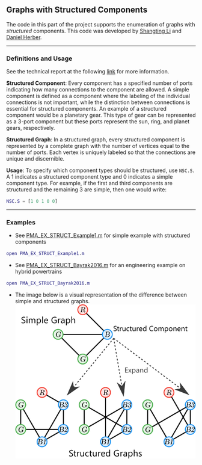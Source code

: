 ## Graphs with Structured Components

The code in this part of the project supports the enumeration of graphs with *structured* components.
This code was developed by [Shangting Li](https://github.com/shangtingli) and [Daniel Herber](https://github.com/danielrherber).

---
### Definitions and Usage
See the technical report at the following [link](https://ise.illinois.edu/undergraduate/research-experience/reu-projects/enumeration-of-design-architecture.pdf) for more information.

**Structured Component**: Every component has a specified number of ports indicating how many connections to the component are allowed. A simple component is defined as a component where the labeling of the individual connections is not important, while the distinction between connections is essential for structured components. An example of a structured component would be a planetary gear. This type of gear can be represented as a 3-port component but these ports represent the sun, ring, and planet gears, respectively.

**Structured Graph**: In a structured graph, every structured component is represented by a complete graph with the number of vertices equal to the number of ports. Each vertex is uniquely labeled so that the connections are unique and discernible.

**Usage**: To specify which component types should be structured, use ```NSC.S```. A 1 indicates a structured component type and 0 indicates a simple component type. For example, if the first and third components are structured and the remaining 3 are simple, then one would write:
```matlab
NSC.S = [1 0 1 0 0]
```

---
### Examples
* See [PMA_EX_STRUCT_Example1.m](../examples/structured/PMA_EX_STRUCT_Example1.m) for simple example with structured components
```matlab
open PMA_EX_STRUCT_Example1.m
```
* See [PMA_EX_STRUCT_Bayrak2016.m](../examples/structured/PMA_EX_STRUCT_Bayrak2016.m) for an engineering example on hybrid powertrains
```matlab
open PMA_EX_STRUCT_Bayrak2016.m
```
* The image below is a visual representation of the difference between simple and structured graphs.
![structured.svg](optional/structured.svg)